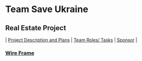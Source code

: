 # Team Save Ukraine
## Real Estate Project

| [Project Description and Plans](plans.md) | [Team Roles/ Tasks](roles.md) | [Sponsor](sponsor.md) | 

### [Wire Frame](https://user-images.githubusercontent.com/89666148/158116333-8be72e38-3c38-4c2d-b1ab-c5c69a0c1af8.jpeg)


